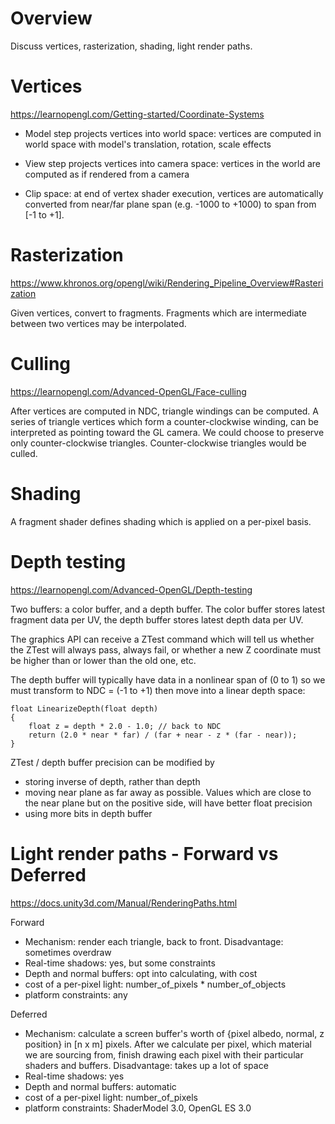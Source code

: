 # Overview

Discuss vertices, rasterization, shading, light render paths.

# Vertices

https://learnopengl.com/Getting-started/Coordinate-Systems

- Model step projects vertices into world space: vertices are computed in world space with model's translation, rotation, scale effects

- View step projects vertices into camera space: vertices in the world are computed as if rendered from a camera

- Clip space: at end of vertex shader execution, vertices are automatically converted from near/far plane span (e.g. -1000 to +1000) to span from [-1 to +1].

# Rasterization

https://www.khronos.org/opengl/wiki/Rendering_Pipeline_Overview#Rasterization

Given vertices, convert to fragments. Fragments which are intermediate between two vertices may be interpolated.


# Culling

https://learnopengl.com/Advanced-OpenGL/Face-culling

After vertices are computed in NDC, triangle windings can be computed. A series of triangle vertices which form a counter-clockwise winding, can be interpreted as pointing toward the GL camera. We could choose to preserve only counter-clockwise triangles. Counter-clockwise triangles would be culled.

# Shading

A fragment shader defines shading which is applied on a per-pixel basis.

# Depth testing

https://learnopengl.com/Advanced-OpenGL/Depth-testing

Two buffers: a color buffer, and a depth buffer. The color buffer stores latest fragment data per UV, the depth buffer stores latest depth data per UV.

The graphics API can receive a ZTest command which will tell us whether the ZTest will always pass, always fail, or whether a new Z coordinate must be higher than or lower than the old one, etc.

The depth buffer will typically have data in a nonlinear span of (0 to 1) so we must transform to NDC = (-1 to +1) then move into a linear depth space:

    float LinearizeDepth(float depth) 
    {
        float z = depth * 2.0 - 1.0; // back to NDC 
        return (2.0 * near * far) / (far + near - z * (far - near));	
    }
    
ZTest / depth buffer precision can be modified by

- storing inverse of depth, rather than depth
- moving near plane as far away as possible. Values which are close to the near plane but on the positive side, will have better float precision
- using more bits in depth buffer

# Light render paths - Forward vs Deferred

https://docs.unity3d.com/Manual/RenderingPaths.html

Forward
- Mechanism: render each triangle, back to front. Disadvantage: sometimes overdraw
- Real-time shadows: yes, but some constraints
- Depth and normal buffers: opt into calculating, with cost
- cost of a per-pixel light: number_of_pixels * number_of_objects
- platform constraints: any

Deferred
- Mechanism: calculate a screen buffer's worth of {pixel albedo, normal, z position} in [n x m] pixels. After we calculate per pixel, which material we are sourcing from, finish drawing each pixel with their particular shaders and buffers. Disadvantage: takes up a lot of space
- Real-time shadows: yes
- Depth and normal buffers: automatic
- cost of a per-pixel light: number_of_pixels
- platform constraints: ShaderModel 3.0, OpenGL ES 3.0
